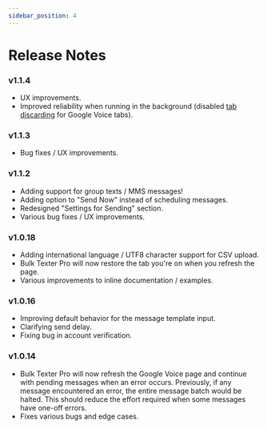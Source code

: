 ```yaml
---
sidebar_position: 4
---
```


# Release Notes

### v1.1.4
- UX improvements.
- Improved reliability when running in the background (disabled [tab discarding](https://developer.chrome.com/blog/tab-discarding/) for Google Voice tabs).

### v1.1.3
- Bug fixes / UX improvements.

### v1.1.2
- Adding support for group texts / MMS messages!
- Adding option to "Send Now" instead of scheduling messages.
- Redesigned "Settings for Sending" section.
- Various bug fixes / UX improvements.

### v1.0.18
- Adding international language / UTF8 character support for CSV upload.
- Bulk Texter Pro will now restore the tab you're on when you refresh the page.
- Various improvements to inline documentation / examples.

### v1.0.16
- Improving default behavior for the message template input.
- Clarifying send delay.
- Fixing bug in account verification.

### v1.0.14
- Bulk Texter Pro will now refresh the Google Voice page and continue with pending messages when an error occurs. Previously, if any message encountered an error, the entire message batch would be halted. This should reduce the effort required when some messages have one-off errors.
- Fixes various bugs and edge cases.